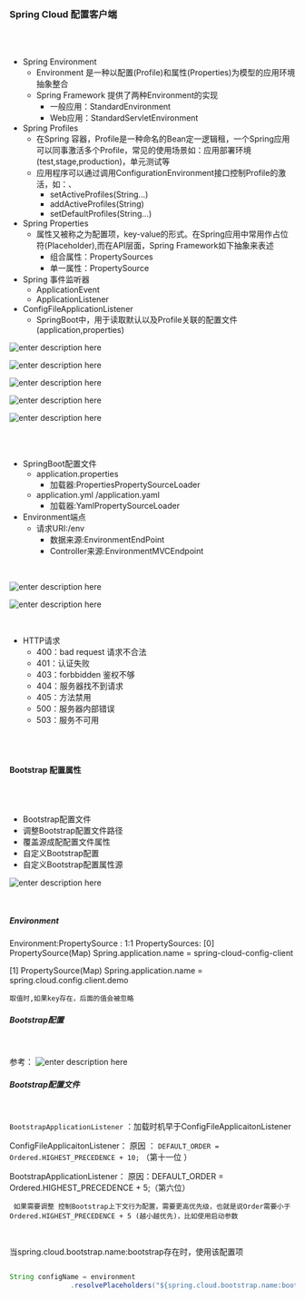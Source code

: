 ### Spring Cloud 配置客户端

<br>
<br>

* Spring Environment
	* Environment 是一种以配置(Profile)和属性(Properties)为模型的应用环境抽象整合
	* Spring Framework 提供了两种Environment的实现
		* 一般应用：StandardEnvironment
		* Web应用：StandardServletEnvironment
* Spring Profiles
	* 在Spring 容器，Profile是一种命名的Bean定一逻辑租，一个Spring应用可以同事激活多个Profile，常见的使用场景如：应用部署环境(test,stage,production)，单元测试等
	* 应用程序可以通过调用ConfigurationEnvironment接口控制Profile的激活，如：、
		* setActiveProfiles(String...)
		* addActiveProfiles(String)
		* setDefaultProfiles(String...)
* Spring Properties
	* 属性又被称之为配置项，key-value的形式。在Spring应用中常用作占位符(Placeholder),而在API层面，Spring Framework如下抽象来表述
		* 组合属性：PropertySources
		* 单一属性：PropertySource
* Spring 事件监听器
	* ApplicationEvent
	* ApplicationListener
* ConfigFileApplicationListener
	* SpringBoot中，用于读取默认以及Profile关联的配置文件(application,properties)

![enter description here](https://www.github.com/xufeifan1992/note/raw/master/images/201956/1557133553453.png)

![enter description here](https://www.github.com/xufeifan1992/note/raw/master/images/201956/1557135040181.png)

![enter description here](https://www.github.com/xufeifan1992/note/raw/master/images/201956/1557134010262.png)

![enter description here](https://www.github.com/xufeifan1992/note/raw/master/images/201956/1557135644395.png)

![enter description here](https://www.github.com/xufeifan1992/note/raw/master/images/201956/1557149369581.png)


<br>
<br> 

* SpringBoot配置文件
	* application.properties
		* 加载器:PropertiesPropertySourceLoader
	* application.yml /application.yaml
		* 加载器:YamlPropertySourceLoader
* Environment端点
	* 请求URI:/env
		* 数据来源:EnvironmentEndPoint
		* Controller来源:EnvironmentMVCEndpoint

<br>

![enter description here](https://www.github.com/xufeifan1992/note/raw/master/images/201956/1557149677648.png)

![enter description here](https://www.github.com/xufeifan1992/note/raw/master/images/201956/1557149899196.png)


<br>

* HTTP请求
	* 400：bad request 请求不合法
	* 401：认证失败
	* 403：forbbidden 鉴权不够
	* 404：服务器找不到请求
	* 405：方法禁用
	* 500：服务器内部错误
	* 503：服务不可用

<br>
<br>

#### Bootstrap 配置属性


<br>
<br>

* Bootstrap配置文件
* 调整Bootstrap配置文件路径
* 覆盖源成配配置文件属性
* 自定义Bootstrap配置
* 自定义Bootstrap配置属性源

 ![enter description here](https://www.github.com/xufeifan1992/note/raw/master/images/201958/1557308502622.png)
 
 
 <br>
 
 ##### Environment
 
 Environment:PropertySource  :  1:1
 PropertySources:
[0] PropertySource(Map)
 	Spring.application.name = spring-cloud-config-client
	
[1] PropertySource(Map)
	Spring.application.name = spring.cloud.config.client.demo
	
`取值时,如果key存在，后面的值会被忽略`
 
 
 
 ##### Bootstrap配置
 
 <br>
 
 参考：
 ![enter description here](https://www.github.com/xufeifan1992/note/raw/master/images/201958/1557308699649.png)
 
 
  ##### Bootstrap配置文件
  
  <br>
  
  `BootstrapApplicationListener` ：加载时机早于ConfigFileApplicaitonListener
  
  ConfigFileApplicaitonListener：
  原因 ： `DEFAULT_ORDER = Ordered.HIGHEST_PRECEDENCE + 10;` （第十一位 ）
  
  BootstrapApplicationListener：
  原因：DEFAULT_ORDER = Ordered.HIGHEST_PRECEDENCE + 5;（第六位）
  
  ` 如果需要调整 控制Bootstrap上下文行为配置，需要更高优先级，也就是说Order需要小于Ordered.HIGHEST_PRECEDENCE + 5 (越小越优先)，比如使用启动参数`
  
  <br>
  
  当spring.cloud.bootstrap.name:bootstrap存在时，使用该配置项
 
 ```java
 
 String configName = environment
				.resolvePlaceholders("${spring.cloud.bootstrap.name:bootstrap}");
 
 ```
 
 
 
 
